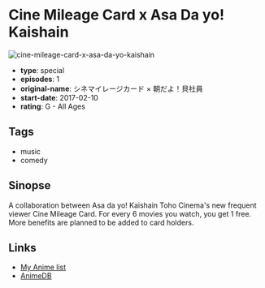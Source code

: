 # Cine Mileage Card x Asa Da yo! Kaishain

![cine-mileage-card-x-asa-da-yo-kaishain](https://cdn.myanimelist.net/images/anime/9/84227.jpg)

-   **type**: special
-   **episodes**: 1
-   **original-name**: シネマイレージカード × 朝だよ！貝社員
-   **start-date**: 2017-02-10
-   **rating**: G - All Ages

## Tags

-   music
-   comedy

## Sinopse

A collaboration between Asa da yo! Kaishain Toho Cinema's new frequent viewer Cine Mileage Card. For every 6 movies you watch, you get 1 free. More benefits are planned to be added to card holders.

## Links

-   [My Anime list](https://myanimelist.net/anime/34911/Cine_Mileage_Card_x_Asa_Da_yo_Kaishain)
-   [AnimeDB](http://anidb.info/perl-bin/animedb.pl?show=anime&aid=12024)
